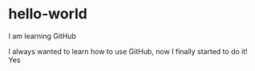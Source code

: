 # hello-world
I am learning GitHub

I always wanted to learn how to use GitHub, now I finally started to do it!
Yes
